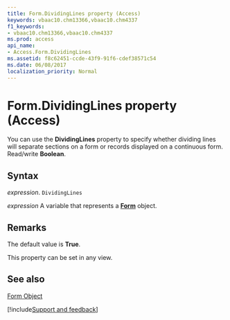 ```yaml
---
title: Form.DividingLines property (Access)
keywords: vbaac10.chm13366,vbaac10.chm4337
f1_keywords:
- vbaac10.chm13366,vbaac10.chm4337
ms.prod: access
api_name:
- Access.Form.DividingLines
ms.assetid: f8c62451-ccde-43f9-91f6-cdef38571c54
ms.date: 06/08/2017
localization_priority: Normal
---
```



# Form.DividingLines property (Access)

You can use the  **DividingLines** property to specify whether dividing lines will separate sections on a form or records displayed on a continuous form. Read/write **Boolean**.


## Syntax

_expression_. `DividingLines`

_expression_ A variable that represents a **[Form](Access.Form.md)** object.


## Remarks

The default value is  **True**.

This property can be set in any view.


## See also


[Form Object](Access.Form.md)

[!include[Support and feedback](~/includes/feedback-boilerplate.md)]